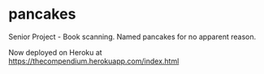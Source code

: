 pancakes
========

Senior Project - Book scanning. Named pancakes for no apparent reason.

Now deployed on Heroku at https://thecompendium.herokuapp.com/index.html
